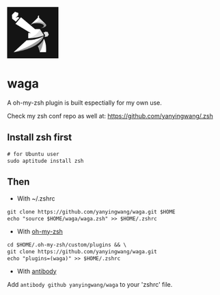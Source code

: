<img src="https://raw.githubusercontent.com/yanyingwang/waga/master/favicon.png" alt="favicon" width="120"/>

# waga
A oh-my-zsh plugin is built espectially for my own use.

Check my zsh conf repo as well at: https://github.com/yanyingwang/.zsh


## Install zsh first
```shell
# for Ubuntu user
sudo aptitude install zsh
```

## Then

* With ~/.zshrc
```shell
git clone https://github.com/yanyingwang/waga.git $HOME
echo "source $HOME/waga/waga.zsh" >> $HOME/.zshrc
```

* With [oh-my-zsh](http://ohmyz.sh)
```shell
cd $HOME/.oh-my-zsh/custom/plugins && \
git clone https://github.com/yanyingwang/waga.git
echo "plugins=(waga)" >> $HOME/.zshrc
```

* With [antibody](https://github.com/yanyingwang/antibody)

Add `antibody github yanyingwang/waga` to your 'zshrc' file.

